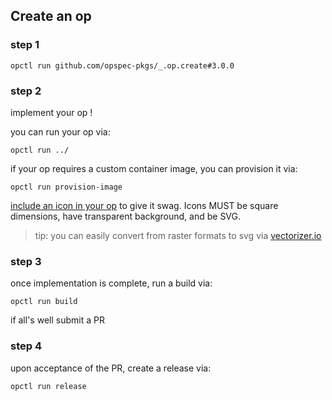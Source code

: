 ## Create an op

### step 1

```shell
opctl run github.com/opspec-pkgs/_.op.create#3.0.0
```

### step 2

implement your op !

you can run your op via:

```shell
opctl run ../
```

if your op requires a custom container image, you can provision it via:

```shell
opctl run provision-image
```

[include an icon in your op](https://opspec.io/docs/reference/op.yml/schema/icon.html) to give it swag. Icons MUST be square dimensions, have transparent background, and be SVG. 
> tip: you can easily convert from raster formats to svg via [vectorizer.io](https://www.vectorizer.io/)

### step 3

once implementation is complete, run a build via:
```shell
opctl run build
```

if all's well submit a PR

### step 4

upon acceptance of the PR, create a release via:

```shell
opctl run release
```

